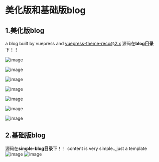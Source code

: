 # 美化版和基础版blog
## 1.美化版blog
a blog built by vuepress and vuepress-theme-reco@2.x 
源码在**blog目录**下！！

![image](https://github.com/user-attachments/assets/1ab4e86b-f5c7-4943-a970-d0784a344e3f)

![image](https://github.com/user-attachments/assets/df91070f-5c52-49f4-bb55-daf9fcd6bff9)

![image](https://github.com/user-attachments/assets/842a080e-9cc0-4b5a-891a-5fb057f650df)

![image](https://github.com/user-attachments/assets/4405fa81-f654-437e-8db7-8e6631ad67bb)

![image](https://github.com/user-attachments/assets/da9f9803-ce72-4161-96d2-7b64f611253e)

![image](https://github.com/user-attachments/assets/e2bd29df-5629-4073-8fd9-a4db9e189a40)

![image](https://github.com/user-attachments/assets/58f439ad-5013-4055-a52b-bda9c465c410)

## 2.基础版blog
源码在**simple-blog目录**下！！
content is very simple..,just a template
![image](https://github.com/user-attachments/assets/062d8c5a-d673-4673-8706-728c7346c211)
![image](https://github.com/user-attachments/assets/6e9cc579-3876-48dd-ae7b-680e2dc4c164)


